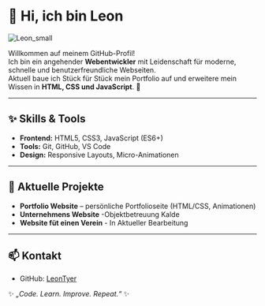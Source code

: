 # 👋 Hi, ich bin Leon

![Leon_small](https://github.com/user-attachments/assets/08ab4f7e-7469-458d-8e38-8adcb802e487)


Willkommen auf meinem GitHub-Profil!  
Ich bin ein angehender **Webentwickler** mit Leidenschaft für moderne, schnelle und benutzerfreundliche Webseiten.  
Aktuell baue ich Stück für Stück mein Portfolio auf und erweitere mein Wissen in **HTML, CSS und JavaScript**. 🚀

---

## ✨ Skills & Tools
- **Frontend:** HTML5, CSS3, JavaScript (ES6+)  
- **Tools:** Git, GitHub, VS Code  
- **Design:** Responsive Layouts, Micro-Animationen

---

## 📂 Aktuelle Projekte
- **Portfolio Website** – persönliche Portfolioseite (HTML/CSS, Animationen)  
- **Unternehmens Website** -Objektbetreuung Kalde
- **Website füt einen Verein** - In Aktueller Bearbeitung 

---

## 📫 Kontakt
- GitHub: [LeonTyer](https://github.com/LeonTyer)  


✨ *„Code. Learn. Improve. Repeat.“* ✨

